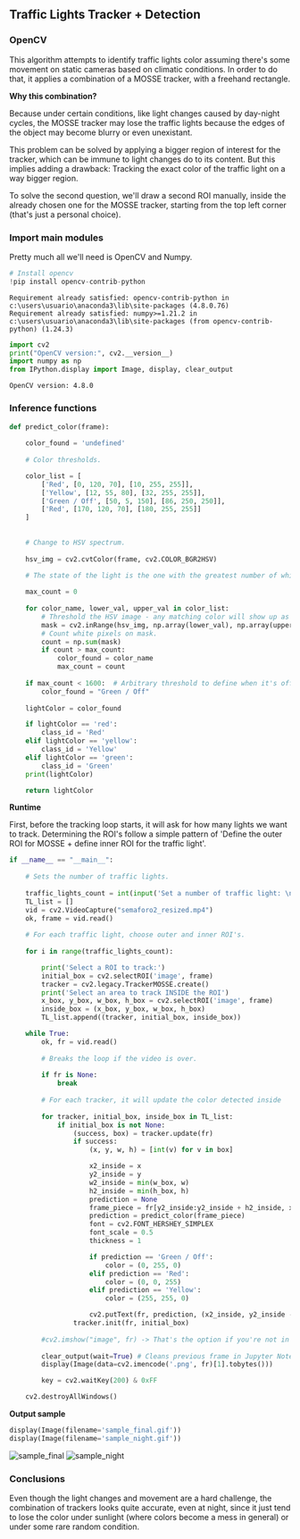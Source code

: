 ## Traffic Lights Tracker + Detection ##

### OpenCV ###

This algorithm attempts to identify traffic lights color assuming there's some movement on static cameras based on climatic conditions. In order to do that, it applies a combination of a MOSSE tracker, with a freehand rectangle.

**Why this combination?**

Because under certain conditions, like light changes caused by day-night cycles, the MOSSE tracker may lose the traffic lights because the edges of the object may become blurry or even unexistant. 

This problem can be solved by applying a bigger region of interest for the tracker, which can be immune to light changes do to its content. But this implies adding a drawback: Tracking the exact color of the traffic light on a way bigger region. 

To solve the second question, we'll draw a second ROI manually, inside the already chosen one for the MOSSE tracker, starting from the top left corner (that's just a personal choice).

### Import main modules ###

Pretty much all we'll need is OpenCV and Numpy.


```python
# Install opencv
!pip install opencv-contrib-python
```

    Requirement already satisfied: opencv-contrib-python in c:\users\usuario\anaconda3\lib\site-packages (4.8.0.76)
    Requirement already satisfied: numpy>=1.21.2 in c:\users\usuario\anaconda3\lib\site-packages (from opencv-contrib-python) (1.24.3)
    


```python
import cv2
print("OpenCV version:", cv2.__version__)
import numpy as np
from IPython.display import Image, display, clear_output
```

    OpenCV version: 4.8.0
    

### Inference functions ###


```python
def predict_color(frame):
    
    color_found = 'undefined'
    
    # Color thresholds.

    color_list = [
        ['Red', [0, 120, 70], [10, 255, 255]],
        ['Yellow', [12, 55, 80], [32, 255, 255]],
        ['Green / Off', [50, 5, 150], [86, 250, 250]],
        ['Red', [170, 120, 70], [180, 255, 255]]
    ]
    
        
    # Change to HSV spectrum.
    
    hsv_img = cv2.cvtColor(frame, cv2.COLOR_BGR2HSV)

    # The state of the light is the one with the greatest number of white pixels.
        
    max_count = 0
    
    for color_name, lower_val, upper_val in color_list:
        # Threshold the HSV image - any matching color will show up as white.
        mask = cv2.inRange(hsv_img, np.array(lower_val), np.array(upper_val))
        # Count white pixels on mask.
        count = np.sum(mask)
        if count > max_count:
            color_found = color_name
            max_count = count
            
    if max_count < 1600:  # Arbitrary threshold to define when it's off (rare cases, mostly at night).
        color_found = "Green / Off"
    
    lightColor = color_found

    if lightColor == 'red':
        class_id = 'Red'
    elif lightColor == 'yellow':
        class_id = 'Yellow'
    elif lightColor == 'green':
        class_id = 'Green'
    print(lightColor)

    return lightColor
```

**Runtime**

First, before the tracking loop starts, it will ask for how many lights we want to track. Determining the ROI's follow a simple 
pattern of 'Define the outer ROI for MOSSE + define inner ROI for the traffic light'.


```python
if __name__ == "__main__":
    
    # Sets the number of traffic lights.
    
    traffic_lights_count = int(input('Set a number of traffic light: \n'))
    TL_list = []
    vid = cv2.VideoCapture("semaforo2_resized.mp4")
    ok, frame = vid.read()
    
    # For each traffic light, choose outer and inner ROI's.
    
    for i in range(traffic_lights_count):

        print('Select a ROI to track:')
        initial_box = cv2.selectROI('image', frame)
        tracker = cv2.legacy.TrackerMOSSE.create()
        print('Select an area to track INSIDE the ROI')
        x_box, y_box, w_box, h_box = cv2.selectROI('image', frame)
        inside_box = (x_box, y_box, w_box, h_box)
        TL_list.append((tracker, initial_box, inside_box))

    while True:
        ok, fr = vid.read()
        
        # Breaks the loop if the video is over.
        
        if fr is None:
            break
        
        # For each tracker, it will update the color detected inside
        
        for tracker, initial_box, inside_box in TL_list:
            if initial_box is not None:
                (success, box) = tracker.update(fr)
                if success:
                    (x, y, w, h) = [int(v) for v in box]

                    x2_inside = x
                    y2_inside = y
                    w2_inside = min(w_box, w)
                    h2_inside = min(h_box, h)
                    prediction = None
                    frame_piece = fr[y2_inside:y2_inside + h2_inside, x2_inside:x2_inside + w2_inside]
                    prediction = predict_color(frame_piece)
                    font = cv2.FONT_HERSHEY_SIMPLEX
                    font_scale = 0.5
                    thickness = 1

                    if prediction == 'Green / Off':
                        color = (0, 255, 0)
                    elif prediction == 'Red':
                        color = (0, 0, 255)
                    elif prediction == 'Yellow':
                        color = (255, 255, 0)

                    cv2.putText(fr, prediction, (x2_inside, y2_inside - 10), font, font_scale, color, thickness)
                tracker.init(fr, initial_box)
        
        #cv2.imshow("image", fr) -> That's the option if you're not in Jupyter Notebook, otherwise:
        
        clear_output(wait=True) # Cleans previous frame in Jupyter Notebook
        display(Image(data=cv2.imencode('.png', fr)[1].tobytes()))

        key = cv2.waitKey(200) & 0xFF

    cv2.destroyAllWindows()
```


   


**Output sample**


```python
display(Image(filename='sample_final.gif'))
display(Image(filename='sample_night.gif'))
```

![sample_final](https://github.com/RomeroRodriguezD/Traffic-Lights-Tracking-and-Color-Detection-OpenCV/assets/105886661/681ece28-cbda-4b47-801c-072c537c43b4)
![sample_night](https://github.com/RomeroRodriguezD/Traffic-Lights-Tracking-and-Color-Detection-OpenCV/assets/105886661/b66a4794-546e-4f58-bf1d-2bfe58fd02ca)


### Conclusions ###

Even though the light changes and movement are a hard challenge, the combination of trackers looks quite accurate, even at night, since it just tend to lose the color under sunlight (where colors become a mess in general) or under some rare random condition.

